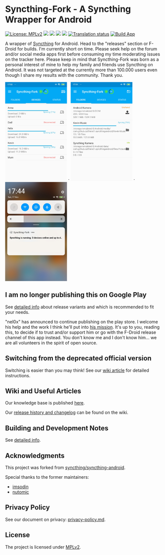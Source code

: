 # Syncthing-Fork - A Syncthing Wrapper for Android

[![License: MPLv2](https://img.shields.io/badge/License-MPLv2-blue.svg)](https://opensource.org/licenses/MPL-2.0)
<a href="https://github.com/Catfriend1/syncthing-android/releases/latest" alt="GitHub release"><img src="https://img.shields.io/github/v/release/Catfriend1/syncthing-android" /></a>
<a href="https://tooomm.github.io/github-release-stats/?username=Catfriend1&repository=syncthing-android" alt="GitHub Stats"><img src="https://img.shields.io/github/downloads/Catfriend1/syncthing-android/total.svg" /></a>
<a href="https://f-droid.org/packages/com.github.catfriend1.syncthingfork" alt="F-Droid release"><img src="https://img.shields.io/f-droid/v/com.github.catfriend1.syncthingfork.svg" /></a>
<a href="https://fdroid-metrics.streamlit.app/package_details?package=com.github.catfriend1.syncthingfork"><img src="https://img.shields.io/badge/dynamic/json?url=https%3A%2F%2Fgithub.com%2Fkitswas%2Ffdroid-metrics-dashboard%2Fraw%2Frefs%2Fheads%2Fmain%2Fprocessed%2Fmonthly%2Fcom.github.catfriend1.syncthingfork.json&query=%24.total_downloads&style=for-the-badge&logo=fdroid&label=F-Droid%20%F0%9F%93%A5%20last%20month" /></a>
<a href="https://hosted.weblate.org/projects/syncthing/android/catfriend1/"><img src="https://hosted.weblate.org/widget/syncthing/android/catfriend1/fork-stringsxml/svg-badge.svg" alt="Translation status" /></a>
[![Build App](https://github.com/Catfriend1/syncthing-android/actions/workflows/build-app.yaml/badge.svg)](https://github.com/Catfriend1/syncthing-android/actions/workflows/build-app.yaml)

A wrapper of [Syncthing](https://github.com/syncthing/syncthing) for Android. Head to the "releases" section or F-Droid for builds. I'm currently short on time. Please seek help on the forum and/or social media apps first before consuming my time moderating issues on the tracker here. Please keep in mind that Syncthing-Fork was born as a personal interest of mine to help my family and friends use Syncthing on Android. It was not targeted at the currently more than 100.000 users even though I share my results with the community. Thank you.

<img src="app/src/main/play/listings/en-US/graphics/phone-screenshots/1.png" alt="screenshot 1" width="200" /> · <img src="app/src/main/play/listings/en-US/graphics/phone-screenshots/2.png" alt="screenshot 2" width="200" /> · <img src="app/src/main/play/listings/en-US/graphics/phone-screenshots/4.png" alt="screenshot 3" width="200" />

## I am no longer publishing this on Google Play

See [detailed info](wiki/Switch-between-releases_Verify-APK-is-genuine.md) about release variants and which is recommended to fit your needs.

"nel0x" has announced to continue publishing on the play store. I welcome his help and the work I think he'll put into [his mission](https://github.com/nel0x/syncthing-android-gplay). It's up to you, reading this, to decide if to trust and/or support him or go with the F-Droid release channel of this app instead. You don't know me and I don't know him... we are all volunteers in the spirit of open source.

## Switching from the deprecated official version

Switching is easier than you may think! See our [wiki article](wiki/migration/Switching-from-the-deprecated-official-version.md) for detailed instructions.

## Wiki and Useful Articles

Our knowledge base is published [here](wiki#readme).

Our [release history and changelog](wiki/CHANGELOG.md) can be found on the wiki.

## Building and Development Notes

See [detailed info](wiki/developers/Building-and-Development.md).

## Acknowledgments

This project was forked from [syncthing/syncthing-android](https://github.com/syncthing/syncthing-android).

Special thanks to the former maintainers:

- [imsodin](https://github.com/imsodin)
- [nutomic](https://github.com/nutomic)

## Privacy Policy

See our document on privacy: [privacy-policy.md](privacy-policy.md).

## License

The project is licensed under [MPLv2](LICENSE).
